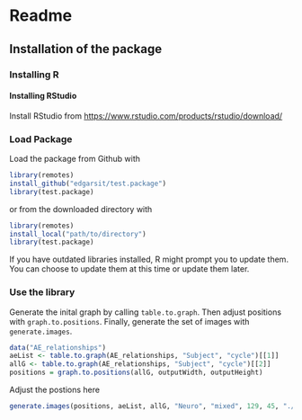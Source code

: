 # Readme

## Installation of the package

### Installing R

#### Installing RStudio

Install RStudio from
<https://www.rstudio.com/products/rstudio/download/>

### Load Package

Load the package from Github with

```r
library(remotes)
install_github("edgarsit/test.package")
library(test.package)
```

or from the downloaded directory with

```r
library(remotes)
install_local("path/to/directory")
library(test.package)
```

If you have outdated libraries installed, R might prompt you to update them. You can choose to update them at this time or update them later.

### Use the library

Generate the inital graph by calling `table.to.graph`. Then adjust positions with `graph.to.positions`. Finally, generate the set of images with `generate.images`.

```r
data("AE_relationships")
aeList <- table.to.graph(AE_relationships, "Subject", "cycle")[[1]]
allG <- table.to.graph(AE_relationships, "Subject", "cycle")[[2]]
positions = graph.to.positions(allG, outputWidth, outputHeight)
```

Adjust the postions here

```r
generate.images(positions, aeList, allG, "Neuro", "mixed", 129, 45, "./results")
```
